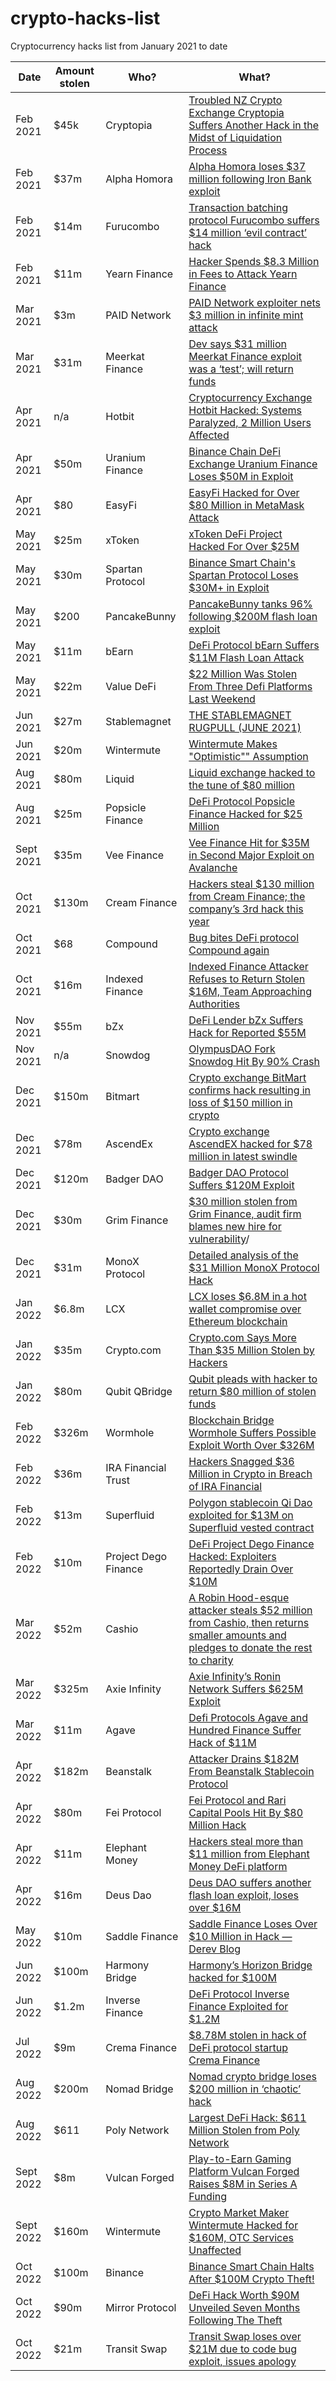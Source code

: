 # crypto-hacks-list

Cryptocurrency hacks list from January 2021 to date

| Date | Amount stolen | Who? | What? |
|---|---|---|---|
| Feb 2021 | $45k | Cryptopia | [Troubled NZ Crypto Exchange Cryptopia Suffers Another Hack in the Midst of Liquidation Process](https://news.bitcoin.com/troubled-nz-crypto-exchange-cryptopia-suffers-another-hack-in-the-midst-of-liquidation-process/) |
| Feb 2021 | $37m | Alpha Homora | [Alpha Homora loses $37 million following Iron Bank exploit](https://cointelegraph.com/news/alpha-homora-loses-37-million-following-iron-bank-exploit) |
| Feb 2021 | $14m | Furucombo | [Transaction batching protocol Furucombo suffers $14 million ‘evil contract’ hack](https://cointelegraph.com/news/transaction-batching-protocol-furucombo-suffers-14-million-evil-contract-hack) |
| Feb 2021 | $11m | Yearn Finance | [Hacker Spends $8.3 Million in Fees to Attack Yearn Finance](https://cryptobriefing.com/hacker-spends-8-3-million-fees-attack-yearn-finance/) |
| Mar 2021 | $3m | PAID Network | [PAID Network exploiter nets $3 million in infinite mint attack](https://cointelegraph.com/news/paid-network-exploiter-nets-3-million-in-infinite-mint-attack) |
| Mar 2021 | $31m | Meerkat Finance | [Dev says $31 million Meerkat Finance exploit was a ‘test’; will return funds](https://cointelegraph.com/news/dev-says-31-million-meerkat-finance-exploit-was-a-test-will-return-funds) |
| Apr 2021 | n/a | Hotbit | [Cryptocurrency Exchange Hotbit Hacked: Systems Paralyzed, 2 Million Users Affected](https://news.bitcoin.com/cryptocurrency-exchange-hotbit-hacked-2-million-users/) |
| Apr 2021 | $50m | Uranium Finance | [Binance Chain DeFi Exchange Uranium Finance Loses $50M in Exploit](https://www.coindesk.com/markets/2021/04/28/binance-chain-defi-exchange-uranium-finance-loses-50m-in-exploit/) |
| Apr 2021 | $80 | EasyFi | [EasyFi Hacked for Over $80 Million in MetaMask Attack](https://cryptobriefing.com/easyfi-hacked-over-80-million-metamask-attack/) |
| May 2021 | $25m | xToken | [xToken DeFi Project Hacked For Over $25M](https://thedefiant.io/xtoken-defi-project-hacked-for-over-25m) |
| May 2021 | $30m | Spartan Protocol | [Binance Smart Chain's Spartan Protocol Loses $30M+ in Exploit](https://www.coindesk.com/markets/2021/05/02/binance-smart-chains-spartan-protocol-loses-30m-in-exploit/) |
| May 2021 | $200 | PancakeBunny | [PancakeBunny tanks 96% following $200M flash loan exploit](https://cointelegraph.com/news/pancakebunny-tanks-96-following-200m-flash-loan-exploit) |
| May 2021 | $11m | bEarn | [DeFi Protocol bEarn Suffers $11M Flash Loan Attack](https://finance.yahoo.com/news/defi-protocol-bearn-suffers-11m-052524424.html) |
| May 2021 | $22m | Value DeFi | [$22 Million Was Stolen From Three Defi Platforms Last Weekend](https://thedefiant.io/22-million-was-stolen-from-three-defi-platforms-last-weekend) |
| Jun 2021 | $27m | Stablemagnet | [THE STABLEMAGNET RUGPULL (JUNE 2021)](https://halborn.com/explained-the-stablemagnet-rugpull-june-2021/) |
| Jun 2021 | $20m | Wintermute | [Wintermute Makes "Optimistic"" Assumption](https://cryptobriefing.com/wintermute-makes-optimistic-assumption-loses-20m-optimism-tokens/) |
| Aug 2021 | $80m | Liquid | [Liquid exchange hacked to the tune of $80 million](https://cointelegraph.com/news/breaking-liquid-exchange-hacked-to-the-tune-of-80-million) |
| Aug 2021 | $25m | Popsicle Finance | [DeFi Protocol Popsicle Finance Hacked for $25 Million](https://decrypt.co/77620/defi-protocol-popsicle-finance-hacked-25-million) |
| Sept 2021 | $35m | Vee Finance | [Vee Finance Hit for $35M in Second Major Exploit on Avalanche](https://www.coindesk.com/tech/2021/09/21/vee-finance-hit-for-35m-in-second-major-exploit-on-avalanche/) |
| Oct 2021 | $130m | Cream Finance | [Hackers steal $130 million from Cream Finance; the company’s 3rd hack this year](https://therecord.media/hackers-steal-130-million-from-cream-finance-the-companys-3rd-hack-this-year/) |
| Oct 2021 | $68 | Compound | [Bug bites DeFi protocol Compound again](https://forkast.news/headlines/bug-bites-defi-protocol-compound-again/) |
| Oct 2021 | $16m | Indexed Finance | [Indexed Finance Attacker Refuses to Return Stolen $16M, Team Approaching Authorities](https://beincrypto.com/indexed-finance-attacker-refuses-return-16-million-authorities/) |
| Nov 2021 | $55m | bZx | [DeFi Lender bZx Suffers Hack for Reported $55M](https://www.coindesk.com/business/2021/11/05/defi-lender-bzx-suffers-hack-for-reported-55m/) |
| Nov 2021 | n/a | Snowdog | [OlympusDAO Fork Snowdog Hit By 90% Crash](https://cryptobriefing.com/olympus-dao-fork-snowdog-hit-by-90-crash/) |
| Dec 2021 | $150m | Bitmart | [Crypto exchange BitMart confirms hack resulting in loss of $150 million in crypto](https://www.theblock.co/linked/126367/crypto-exchange-bitmart-reportedly-hacked-for-100-million) |
| Dec 2021 | $78m | AscendEx | [Crypto exchange AscendEX hacked for $78 million in latest swindle](https://www.theblock.co/post/127231/crypto-exchange-ascendex-hacked-for-78-million-in-latest-swindle) |
| Dec 2021 | $120m | Badger DAO | [Badger DAO Protocol Suffers $120M Exploit](https://www.coindesk.com/business/2021/12/02/badger-dao-protocol-suffers-10m-exploit/) |
| Dec 2021 | $30m | Grim Finance | [$30 million stolen from Grim Finance, audit firm blames new hire for vulnerability](https://www.zdnet.com/article/30-million-stolen-from-defi-protocol-grim-finance-audit-firm-apologizes-for-missing-vulnerability)/ |
| Dec 2021 | $31m | MonoX Protocol | [Detailed analysis of the $31 Million MonoX Protocol Hack](https://slowmist.medium.com/detailed-analysis-of-the-31-million-monox-protocol-hack-574d8c44a9c8) |
| Jan 2022 | $6.8m | LCX | [LCX loses $6.8M in a hot wallet compromise over Ethereum blockchain](https://cointelegraph.com/news/lcx-loses-6-8m-in-a-hot-wallet-compromise-over-ethereum-blockchain) |
| Jan 2022 | $35m | Crypto.com | [Crypto.com Says More Than $35 Million Stolen by Hackers](https://www.thestreet.com/investing/crypto-com-says-over-35-million-dollars-stolen-by-hackers) |
| Jan 2022 | $80m | Qubit QBridge | [Qubit pleads with hacker to return $80 million of stolen funds](https://www.bitdefender.co.uk/blog/hotforsecurity/qubit-pleads-with-hacker-to-return-80-million-of-stolen-funds/) |
| Feb 2022 | $326m | Wormhole | [Blockchain Bridge Wormhole Suffers Possible Exploit Worth Over $326M](https://www.coindesk.com/tech/2022/02/02/blockchain-bridge-wormhole-suffers-possible-exploit-worth-over-250m/) |
| Feb 2022 | $36m | IRA Financial Trust | [Hackers Snagged $36 Million in Crypto in Breach of IRA Financial](https://www.bloomberg.com/news/articles/2022-02-14/ira-financial-hacked-36-million-in-cryptocurrency-stolen) |
| Feb 2022 | $13m | Superfluid | [Polygon stablecoin Qi Dao exploited for $13M on Superfluid vested contract](https://cointelegraph.com/news/polygon-stablecoin-qidao-exploited-for-13m-on-superfluid-vested-contract) |
| Feb 2022 | $10m | Project Dego Finance | [DeFi Project Dego Finance Hacked: Exploiters Reportedly Drain Over $10M](https://cryptopotato.com/defi-project-dego-finance-hacked-exploiters-reportedly-drain-over-10m/#:~:text=According%20to%20the%20blockchain%20security%2C%20Ethereum%2C%20and%20Cronos) |
| Mar 2022 | $52m | Cashio | [A Robin Hood-esque attacker steals $52 million from Cashio, then returns smaller amounts and pledges to donate the rest to charity](https://web3isgoinggreat.com/?id=robin-hood-esque-attacker-steals-52-million-from-cashio-then-returns-smaller-amounts-and-pledges-to-donate-the-rest-to-charity) |
| Mar 2022 | $325m | Axie Infinity | [Axie Infinity’s Ronin Network Suffers $625M Exploit](https://www.coindesk.com/tech/2022/03/29/axie-infinitys-ronin-network-suffers-625m-exploit/) |
| Mar 2022 | $11m | Agave | [Defi Protocols Agave and Hundred Finance Suffer Hack of $11M](https://uk.finance.yahoo.com/news/defi-protocols-agave-hundred-finance-082932767.html) |
| Apr 2022 | $182m | Beanstalk | [Attacker Drains $182M From Beanstalk Stablecoin Protocol](https://www.coindesk.com/tech/2022/04/17/attacker-drains-182m-from-beanstalk-stablecoin-protocol/) |
| Apr 2022 | $80m | Fei Protocol | [Fei Protocol and Rari Capital Pools Hit By $80 Million Hack](https://beincrypto.com/fei-protocol-and-rari-capital-lose-80-million-dollars-in-pool-hack/) |
| Apr 2022 | $11m | Elephant Money | [Hackers steal more than $11 million from Elephant Money DeFi platform](https://therecord.media/hackers-steal-more-than-11-million-from-elephant-money-defi-platform/) |
| Apr 2022 | $16m | Deus Dao | [Deus DAO suffers another flash loan exploit, loses over $16M](https://cryptoslate.com/deus-dao-suffers-another-flash-loan-exploit-loses-over-16m/) |
| May 2022 | $10m | Saddle Finance | [Saddle Finance Loses Over $10 Million in Hack — Derev Blog](https://medium.com/coinmonks/saddle-finance-loses-over-10-million-in-hack-derev-blog-2ba4b5d66527) |
| Jun 2022 | $100m | Harmony Bridge | [Harmony’s Horizon Bridge hacked for $100M](https://cointelegraph.com/news/breaking-harmony-one-s-horizon-bridge-hacked-for-100m) |
| Jun 2022 | $1.2m | Inverse Finance | [DeFi Protocol Inverse Finance Exploited for $1.2M](https://www.coindesk.com/tech/2022/06/16/defi-protocol-inverse-finance-exploited-for-12m/) |
| Jul 2022 | $9m | Crema Finance | [$8.78M stolen in hack of DeFi protocol startup Crema Finance](https://siliconangle.com/2022/07/04/8-78m-stolen-hack-defi-protocol-startup-crema-finance/) |
| Aug 2022 | $200m | Nomad Bridge | [Nomad crypto bridge loses $200 million in ‘chaotic’ hack](https://www.theverge.com/2022/8/2/23288785/nomad-bridge-200-million-chaotic-hack-smart-contract-cryptocurrency) |
| Aug 2022 | $611 | Poly Network | [Largest DeFi Hack: $611 Million Stolen from Poly Network](https://www.financemagnates.com/cryptocurrency/news/largest-defi-hack-611-million-stolen-from-poly-network/) |
| Sept 2022 | $8m | Vulcan Forged | [Play-to-Earn Gaming Platform Vulcan Forged Raises $8M in Series A Funding](https://www.coindesk.com/business/2022/09/21/play-to-earn-gaming-platform-vulcan-forged-raises-8m-in-series-a-funding/) |
| Sept 2022 | $160m | Wintermute | [Crypto Market Maker Wintermute Hacked for $160M, OTC Services Unaffected](https://www.coindesk.com/business/2022/09/20/crypto-market-maker-wintermute-hacked-for-160m-says-ceo/) |
| Oct 2022 | $100m | Binance | [Binance Smart Chain Halts After $100M Crypto Theft!](https://www.techarp.com/money/binance-100m-crypto-theft/) |
| Oct 2022 | $90m | Mirror Protocol | [DeFi Hack Worth $90M Unveiled Seven Months Following The Theft](https://www.thecoinrepublic.com/2022/05/31/defi-hack-worth-90m-unveiled-seven-months-following-the-theft/) |
| Oct 2022 | $21m | Transit Swap | [Transit Swap loses over $21M due to code bug exploit, issues apology](https://cointelegraph.com/news/transit-swap-loses-over-21m-due-to-internal-bug-hack-issues-apology) |
